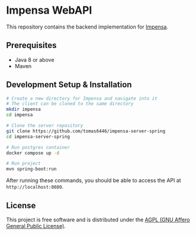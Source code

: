 # Impensa WebAPI

This repository contains the backend implementation for [Impensa](https://github.com/richard96292/impensa).

## Prerequisites
- Java 8 or above
- Maven

## Development Setup & Installation

```bash
# Create a new directory for Impensa and navigate into it
# The client can be cloned to the same directory
mkdir impensa
cd impensa

# Clone the server repository
git clone https://github.com/tomas6446/impensa-server-spring
cd impensa-server-spring

# Run postgres container
docker compose up -d

# Run project
mvn spring-boot:run
```

After running these commands, you should be able to access the API at `http://localhost:8080`.

## License

This project is free software and is distributed under the [AGPL (GNU Affero General Public License)](https://www.gnu.org/licenses/agpl-3.0.en.html).
